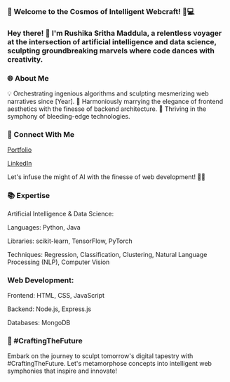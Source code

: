 ### 🌟 Welcome to the Cosmos of Intelligent Webcraft! 🚀💻

### Hey there! 👋 I'm Rushika Sritha Maddula, a relentless voyager at the intersection of artificial intelligence and data science, sculpting groundbreaking marvels where code dances with creativity.

### 🌐 About Me
💡 Orchestrating ingenious algorithms and sculpting mesmerizing web narratives since [Year].
🚀 Harmoniously marrying the elegance of frontend aesthetics with the finesse of backend architecture.
🌟 Thriving in the symphony of bleeding-edge technologies.

### 🔗 Connect With Me
[Portfolio](https://rushikasrithamaddula11.github.io/portfolio/)

[LinkedIn](https://www.linkedin.com/in/rushika-sritha-maddula-340924286/)

Let's infuse the might of AI with the finesse of web development! 🚀✨

### 📚 Expertise
Artificial Intelligence & Data Science:

Languages: Python, Java

Libraries: scikit-learn, TensorFlow, PyTorch

Techniques: Regression, Classification, Clustering, Natural Language Processing (NLP), Computer Vision

### Web Development:
Frontend: HTML, CSS, JavaScript

Backend: Node.js, Express.js

Databases: MongoDB


### 🎨 #CraftingTheFuture
Embark on the journey to sculpt tomorrow's digital tapestry with #CraftingTheFuture. Let's metamorphose concepts into intelligent web symphonies that inspire and innovate!

